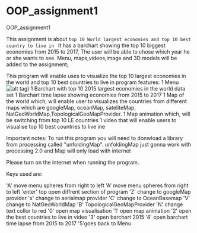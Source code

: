 # OOP_assignment1
OOP_assignment1

This assignment is about `top 10 World largest economies and top 10 best country to live in `
It has a barchart showing the top 10 biggest economies from 2015 to 2017,
The user will be able to chose which year he or she wants to see.
Menu, maps,videos,image and 3D models will be added to the assignment;


 This program will enable uses to visualize the top 10 largest economies in the world and top 10 best countries to live in 
 program features:
 1 Menu
![alt tag](https://raw.github.com/Jonatans2014/OOP_assignment1/master/screenshots/to/menu.png))
 1 Barchart with top 10 2015 largest economies in the world data set
 1 Barchart time lapse showing economies from 2015 to 2017
 1 Map of the world which, will enable user to visualizes the countries from  different maps which are googleMap, oceanMap, sateliteMap,
 NatGeoWorldMap,TopologicalGeoMapProvider.
 1 Map animation which, will be switching from top 10 LE countries
 1 video that will enable users to visualise top 10 best countries to live ine
 

 Important notes:
 To run this program you will need to donwload a library from processing called 
 "unfoldingMap". unfoldingMap just gonna work with processing 2.0 and Map will only load with internet

 Please turn on the internet when running the program.
 
 Keys used are:
 
 
 'A' move menu spheres from right to left
 'A' move menu spheres from right to left
 'enter' top open diffrent section of program
 'Z' change to googleMap provider
 'x' change to aerialmap provider
 'C' change to OceanBasemap
 'V' change to NatGeoWorldMap
 'B' TopologicalGeoMapProvider
 'N' change text collor to red
 '0' open map visualisation
 '1' open map animation
 '2' open the best countries to live in video
 '3' open barchart 2015
 '4' open barchart time lapse from 2015 to 2017
 '5'goes back to Menu
